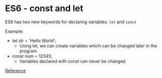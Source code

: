 # ES6 - const and let

ES6 has two new keywords for declaring variables: `let` and `const`

Example:    

* let str = 'Hello World';
  * Using let, we can create variables which can be changed later in the program. 
* const num = 12345;
  * Variables declared with const can never be changed.

[Reference](https://www.udemy.com/es6-bootcamp-next-generation-javascript/?ranMID=39197&ranEAID=Fh5UMknfYAU&ranSiteID=Fh5UMknfYAU-WILZlFH2IwWhRIe45YAF1Q&LSNPUBID=Fh5UMknfYAU%20%20)


